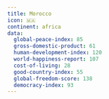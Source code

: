 ```yaml
---
title: Morocco
icon: 🇲🇦
continent: africa
data:
  global-peace-index: 85
  gross-domestic-product: 61
  human-development-index: 120
  world-happiness-report: 107
  cost-of-living: 28
  good-country-index: 55
  global-freedom-score: 138
  democracy-index: 93
---
```


